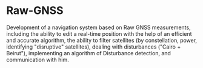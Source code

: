 # Raw-GNSS

Development of a navigation system based on Raw GNSS measurements, including the ability to edit a real-time position with the help of an efficient and accurate algorithm, the ability to filter satellites (by constellation, power, identifying "disruptive" satellites), dealing with disturbances ("Cairo + Beirut"), implementing an algorithm of Disturbance detection, and communication with him.
